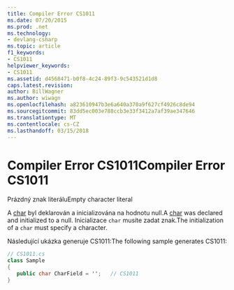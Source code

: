 ```yaml
---
title: Compiler Error CS1011
ms.date: 07/20/2015
ms.prod: .net
ms.technology:
- devlang-csharp
ms.topic: article
f1_keywords:
- CS1011
helpviewer_keywords:
- CS1011
ms.assetid: d4568471-b0f8-4c24-89f3-9c543521d1d8
caps.latest.revision: 
author: BillWagner
ms.author: wiwagn
ms.openlocfilehash: a823610947b3e6a640a370a9f627cf4926c8de94
ms.sourcegitcommit: 83dd5ec003e788ccb3e33f3412a7af39ae347646
ms.translationtype: MT
ms.contentlocale: cs-CZ
ms.lasthandoff: 03/15/2018
---
```

# <a name="compiler-error-cs1011"></a><span data-ttu-id="5c0fc-102">Compiler Error CS1011</span><span class="sxs-lookup"><span data-stu-id="5c0fc-102">Compiler Error CS1011</span></span>
<span data-ttu-id="5c0fc-103">Prázdný znak literálu</span><span class="sxs-lookup"><span data-stu-id="5c0fc-103">Empty character literal</span></span>  
  
 <span data-ttu-id="5c0fc-104">A [char](../../csharp/language-reference/keywords/char.md) byl deklarován a inicializována na hodnotu null.</span><span class="sxs-lookup"><span data-stu-id="5c0fc-104">A [char](../../csharp/language-reference/keywords/char.md) was declared and initialized to a null.</span></span> <span data-ttu-id="5c0fc-105">Inicializace `char` musíte zadat znak.</span><span class="sxs-lookup"><span data-stu-id="5c0fc-105">The initialization of a `char` must specify a character.</span></span>  
  
 <span data-ttu-id="5c0fc-106">Následující ukázka generuje CS1011:</span><span class="sxs-lookup"><span data-stu-id="5c0fc-106">The following sample generates CS1011:</span></span>  
  
```csharp  
// CS1011.cs  
class Sample  
{  
   public char CharField = '';   // CS1011  
}  
```
